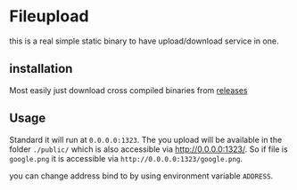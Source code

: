 # Fileupload

this is a real simple static binary to have upload/download service in one.

## installation

Most easily just download cross compiled binaries from [releases](https://github.com/alfredwesterveld/golang-fileupload/releases)


## Usage

Standard it will run at `0.0.0.0:1323`. The <file> you upload will be available in the folder `./public/` which is also accessible via http://0.0.0.0:1323/<file>.
So if file is `google.png` it is accessible via `http://0.0.0.0:1323/google.png`.

you can change address bind to by using environment variable `ADDRESS`.
